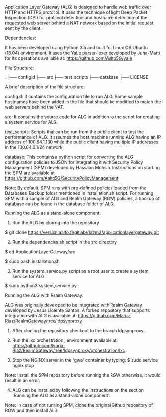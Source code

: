 Application Layer Gateway (ALG) is designed to handle web traffic over HTTP and HTTPS protocol. It uses the technique of light Deep Packet Inspection (DPI) 
for protocol detection and hostname detection of the requested web server behind a NAT network based on the initial request sent by the client.


Dependencies:

It has been developed using Python 3.5 and built for Linux OS Ubuntu (16.04) environment. It uses the YaLe parser-lexer developed by Juha-Matti for its operations available at:
https://github.com/Aalto5G/yale

File Structure:

.
├── config.d
├── src
├── test_scripts
├── database
├── LICENSE

A brief description of the file structure:

config.d: It contains the configuration file to run ALG. Some sample hostnames have been added in the file that should be modified to match the web servers behind the NAT.

src: It contains the source code for ALG in addition to the script for creating a system service for ALG.

test_scripts: Scripts that can be run from the public client to test the performance of ALG. It assumes the host machine running ALG having an IP address of 100.64.1.130 while 
the public client having multiple IP addresses in the 100.64.0.1/24 network.

database: This contains a python script for converting the ALG configuration policies to JSON for integrating it with Security Policy Management (SPM) developed by Hassaan Mohsin. 
Instructions on starting the SPM are available at:
https://github.com/Aalto5G/SecurityPolicyManagement

Note: By default, SPM runs with pre-defined policies loaded from the Databases_Backup folder mentioned in installation.sh script. For running SPM with a sample of ALG 
and Realm Gateway (RGW) policies, a backup of database can be found in the database folder of ALG.



Running the ALG as a stand-alone component:

1. Run the ALG by cloning into the repository

$ git clone https://version.aalto.fi/gitlab/riazm3/applicationlayergateway.git

2. Run the dependencies.sh script in the src directory

$ cd ApplicationLayerGateway/src

$ sudo bash installation.sh

3. Run the system_service.py script as a root user to create a system service for ALG
 
$ sudo python3 system_service.py


Running the ALG with Realm Gateway:

ALG was originally developed to be integrated with Realm Gateway developed by Jesus Llorente Santos. A forked repository that supports integration with ALG is available at:
https://github.com/Maria-Riaz/RealmGateway/tree/ldpsynproxy


1. After cloning the repository checkout to the branch ldpsynproxy.

2. Run the lxc orchestration_ environment available at:
https://github.com/Maria-Riaz/RealmGateway/tree/ldpsynproxy/orchestration/lxc

3. Stop the NGINX server in the 'gwa' container by typing:
$ sudo service nginx stop

Note: Install the SPM repository before running the RGW otherwise, it would result in an error. 

4. ALG can be installed by following the instructions on the section 'Running the ALG as a stand-alone component'.

Note: In case of not running SPM, clone the original Github repository of RGW and then install ALG.



